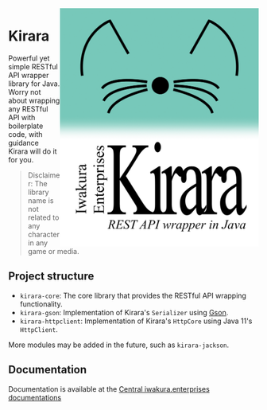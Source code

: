 <img align="right" width="400" src="kirara-logo.png" />

# Kirara

Powerful yet simple RESTful API wrapper library for Java. Worry not about wrapping any RESTful API
with boilerplate code, with guidance Kirara will do it for you.

> Disclaimer: The library name is not related to any character in any game or media.

## Project structure
- `kirara-core`: The core library that provides the RESTful API wrapping functionality.
- `kirara-gson`: Implementation of Kirara's `Serializer` using [Gson](https://github.com/google/gson).
- `kirara-httpclient`: Implementation of Kirara's `HttpCore` using Java 11's `HttpClient`.

More modules may be added in the future, such as `kirara-jackson`.

## Documentation

Documentation is available at the [Central iwakura.enterprises documentations](https://docs.iwakura.enterprises/kirara.html)
